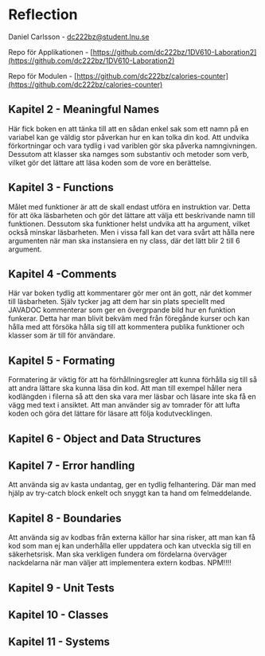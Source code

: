 # Reflection
Daniel Carlsson - <dc222bz@student.lnu.se>

Repo för Applikationen - [https://github.com/dc222bz/1DV610-Laboration2](https://github.com/dc222bz/1DV610-Laboration2)

Repo för Modulen - [https://github.com/dc222bz/calories-counter](https://github.com/dc222bz/calories-counter)

## Kapitel 2 - Meaningful Names

Här fick boken en att tänka till att en sådan enkel sak som ett namn på en variabel kan ge väldig stor påverkan hur en kan tolka din kod. Att undvika förkortningar och vara tydlig i vad variblen gör ska påverka namngivningen. Dessutom att klasser ska namges som substantiv och metoder som verb, vilket gör det lättare att läsa koden som de vore en berättelse.

## Kapitel 3 - Functions

Målet med funktioner är att de skall endast utföra en instruktion var. Detta för att öka läsbarheten och gör det lättare att välja ett beskrivande namn till funktionen. Dessutom ska funktioner helst undvika att ha argument, vilket också minskar läsbarheten. Men i vissa fall kan det vara svårt att hålla nere argumenten när man ska instansiera en ny class, där det lätt blir 2 till 6 argument. 

## Kapitel 4 -Comments

Här var boken tydlig att kommentarer gör mer ont än gott, när det kommer till läsbarheten. Själv tycker jag att dem har sin plats speciellt med JAVADOC kommenterar som ger en övergrpande bild hur en funktion funkerar. Detta har man blivit bekväm med från föregånde kurser och kan hålla med att försöka hålla sig till att kommentera publika funktioner och klasser som är till för användare. 

## Kapitel 5 - Formating

Formatering är viktig för att ha förhållningsregler att kunna förhålla sig till så att andra lättare ska kunna läsa din kod. Att man till exempel håller nera kodlängden i filerna så att den ska vara mer läsbar och läsare inte ska få en vägg med text i ansiktet. Att man använder sig av tomrader för att lufta koden och göra det lättare för läsare att följa kodutvecklingen.

## Kapitel 6 - Object and Data Structures


## Kapitel 7 - Error handling

Att använda sig av kasta undantag, ger en tydlig felhantering. Där man med hjälp av try-catch block enkelt och snyggt kan ta hand om felmeddelande.  

## Kapitel 8 - Boundaries

Att använda sig av kodbas från externa källor har sina risker, att man kan få kod som man ej kan underhålla eller uppdatera och kan utveckla sig till en säkerhetsrisk. Man ska verkligen fundera om fördelarna överväger nackdelarna när man väljer att implementera extern kodbas. NPM!!!!

## Kapitel 9 - Unit Tests



## Kapitel 10 - Classes



## Kapitel 11 - Systems


